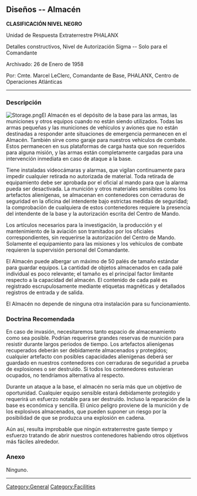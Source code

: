 ## Diseños -- Almacén

**CLASIFICACIÓN NIVEL NEGRO**

Unidad de Respuesta Extraterrestre PHALANX

Detalles constructivos, Nivel de Autorización Sigma -- Solo para el
Comandante

Archivado: 26 de Enero de 1958

Por: Cmte. Marcel LeClerc, Comandante de Base, PHALANX, Centro de
Operaciones Atlánticas

------------------------------------------------------------------------

### Descripción

![](Storage.png "Storage.png")El Almacén es el depósito de la base para
las armas, las municiones y otros equipos cuando no están siendo
utilizados. Todas las armas pequeñas y las municiones de vehículos y
aviones que no están destinadas a responder ante situaciones de
emergencia permanecen en el Almacén. También sirve como garaje para
nuestros vehículos de combate. Estos permanecen en sus plataformas de
carga hasta que son requeridos para alguna misión, y las armas están
completamente cargadas para una intervención inmediata en caso de ataque
a la base.

Tiene instaladas videocámaras y alarmas, que vigilan continuamente para
impedir cualquier retirada no autorizada de material. Toda retirada de
equipamiento debe ser aprobada por el oficial al mando para que la
alarma pueda ser desactivada. La munición y otros materiales sensibles
como los artefactos alienígenas, se almacenan en contenedores con
cerraduras de seguridad en la oficina del intendente bajo estrictas
medidas de seguridad; la comprobación de cualquiera de estos
contenedores requiere la presencia del intendente de la base y la
autorización escrita del Centro de Mando.

Los artículos necesarios para la investigación, la producción y el
mantenimiento de la aviación son tramitados por los oficiales
correspondientes, sin requerirse la autorización del Centro de Mando.
Solamente el equipamiento para las misiones y los vehículos de combate
requieren la supervisión personal del Comandante.

El Almacén puede albergar un máximo de 50 palés de tamaño estándar para
guardar equipos. La cantidad de objetos almacenados en cada palé
individual es poco relevante; el tamaño es el principal factor limitante
respecto a la capacidad del almacén. El contenido de cada palé es
registrado escrupulosamente mediante etiquetas magnéticas y detallados
registros de entrada y de salida.

El Almacén no depende de ninguna otra instalación para su
funcionamiento.

### Doctrina Recomendada

En caso de invasión, necesitaremos tanto espacio de almacenamiento como
sea posible. Podrían requerirse grandes reservas de munición para
resistir durante largos periodos de tiempo. Los artefactos alienígenas
recuperados deberán ser debidamente almacenados y protegidos; cualquier
artefacto con posibles capacidades alienígenas deberá ser guardado en
nuestros contenedores con cerraduras de seguridad a prueba de
explosiones o ser destruído. Si todos los contenedores estuvieran
ocupados, no tendríamos alternativa al respecto.

Durante un ataque a la base, el almacén no sería más que un objetivo de
oportunidad. Cualquier equipo sensible estará debidamente protegido y
requerirá un esfuerzo notable para ser destruído. Incluso la reparación
de la base es económica y sencilla. El único peligro proviene de la
munición y de los explosivos almacenados, que pueden suponer un riesgo
por la posibilidad de que se produzca una explosión en cadena.

Aún así, resulta improbable que ningún extraterrestre gaste tiempo y
esfuerzo tratando de abrir nuestros contenedores habiendo otros
objetivos más fáciles alrededor.

### Anexo

Ninguno.

------------------------------------------------------------------------

[Category:General](Category:General "wikilink")
[Category:Facilities](Category:Facilities "wikilink")